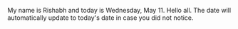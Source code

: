 My name is Rishabh and today is Wednesday, May 11. Hello all. The date will automatically update to today's date in case you did not notice.
